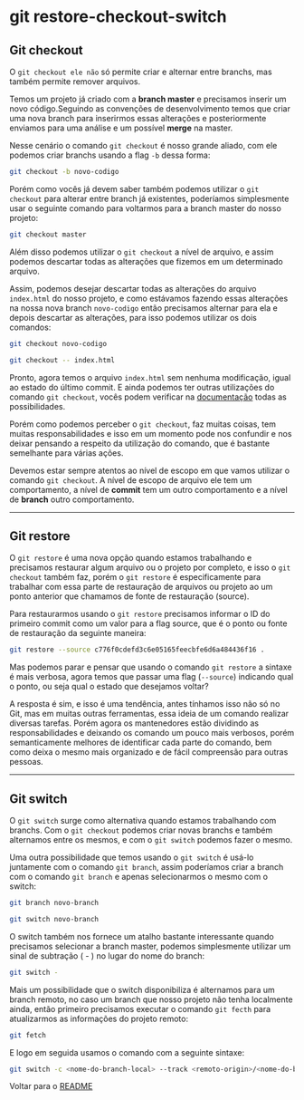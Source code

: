 # git restore-checkout-switch

## Git checkout

O `git checkout ele não` só permite criar e alternar entre branchs, mas também permite remover arquivos.

Temos um projeto já criado com a **branch master** e precisamos inserir um novo código.Seguindo as convenções de desenvolvimento temos que criar uma nova branch para inserirmos essas alterações e posteriormente enviamos para uma análise e um possível **merge** na master.

Nesse cenário o comando `git checkout` é nosso grande aliado, com ele podemos criar branchs usando a flag `-b` dessa forma:

```bash
git checkout -b novo-codigo
```

Porém como vocês já devem saber também podemos utilizar o `git checkout` para alterar entre branch já existentes, poderíamos simplesmente usar o seguinte comando para voltarmos para a branch master do nosso projeto:

```bash
git checkout master
```

Além disso podemos utilizar o `git checkout` a nível de arquivo, e assim podemos descartar todas as alterações que fizemos em um determinado arquivo.

Assim, podemos desejar descartar todas as alterações do arquivo `index.html` do nosso projeto, e como estávamos fazendo essas alterações na nossa nova branch `novo-codigo` então precisamos alternar para ela e depois descartar as alterações, para isso podemos utilizar os dois comandos:

```bash
git checkout novo-codigo

git checkout -- index.html
```

Pronto, agora temos o arquivo `index.html` sem nenhuma modificação, igual ao estado do último commit. E ainda podemos ter outras utilizações do comando `git checkout`, vocês podem verificar na [documentação](https://git-scm.com/docs/git-checkout) todas as possibilidades.

Porém como podemos perceber o `git checkout`, faz muitas coisas, tem muitas responsabilidades e isso em um momento pode nos confundir e nos deixar pensando a respeito da utilização do comando, que é bastante semelhante para várias ações.

Devemos estar sempre atentos ao nível de escopo em que vamos utilizar o comando `git checkout`. A nível de escopo de arquivo ele tem um comportamento, a nível de **commit** tem um outro comportamento e a nível de **branch** outro comportamento.

---

## Git restore

O `git restore` é uma nova opção quando estamos trabalhando e precisamos restaurar algum arquivo ou o projeto por completo, e isso o `git checkout` também faz, porém o `git restore` é especificamente para trabalhar com essa parte de restauração de arquivos ou projeto ao um ponto anterior que chamamos de fonte de restauração (source).

Para restaurarmos usando o `git restore` precisamos informar o ID do primeiro commit como um valor para a flag source, que é o ponto ou fonte de restauração da seguinte maneira:

```bash
git restore --source c776f0cdefd3c6e05165feecbfe6d6a484436f16 .
```

Mas podemos parar e pensar que usando o comando `git restore` a sintaxe é mais verbosa, agora temos que passar uma flag (`--source`) indicando qual o ponto, ou seja qual o estado que desejamos voltar?

A resposta é sim, e isso é uma tendência, antes tínhamos isso não só no Git, mas em muitas outras ferramentas, essa ideia de um comando realizar diversas tarefas. Porém agora os mantenedores estão dividindo as responsabilidades e deixando os comando um pouco mais verbosos, porém semanticamente melhores de identificar cada parte do comando, bem como deixa o mesmo mais organizado e de fácil compreensão para outras pessoas.

---

## Git switch

O `git switch` surge como alternativa quando estamos trabalhando com branchs. Com o `git checkout` podemos criar novas branchs e também alternamos entre os mesmos, e com o `git switch` podemos fazer o mesmo.

Uma outra possibilidade que temos usando o `git switch` é usá-lo juntamente com o comando `git branch`, assim poderíamos criar a branch com o comando `git branch` e apenas selecionarmos o mesmo com o switch:

```bash
git branch novo-branch

git switch novo-branch
```

O switch também nos fornece um atalho bastante interessante quando precisamos selecionar a branch master, podemos simplesmente utilizar um sinal de subtração ( - ) no lugar do nome do branch:

```bash
git switch -
```

Mais um possibilidade que o switch disponibiliza é alternamos para um branch remoto, no caso um branch que nosso projeto não tenha localmente ainda, então primeiro precisamos executar o comando `git fecth` para atualizarmos as informações do projeto remoto:

```bash
git fetch
```

E logo em seguida usamos o comando com a seguinte sintaxe:

```bash
git switch -c <nome-do-branch-local> --track <remoto-origin>/<nome-do-branch-remoto>
```

Voltar para o [README](/README.md)
